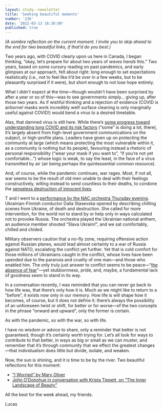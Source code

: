 ```yaml
---
layout: study--newsletter
title: 'Seeking beautiful moments'
number: '236'
date: '2022-03-13 16:30:00'
published: true
---
```


_(A sombre reflection on the current moment. I invite you to skip ahead to the end for two beautiful links, if that’d do you best.)_

Two years ago, with COVID clearly upon us here in Canada, I began thinking, “okay, let’s prepare for about two years of _waves hands_ this.” Two years, based on some cursory reading on past pandemics, and early glimpses at our approach, felt about right: long enough to set expectations realistically (i.e., not to feel like it’d be over in a few weeks, but to be pleasantly surprised if it were), but short enough to not lose hope entirely.

What I _didn’t_ expect at the time—though wouldn’t have been surprised by after a year or so of this—was to see governments simply… giving up, after those two years. As if wishful thinking and a rejection of evidence (COVID is airborne! masks work incredibly well! surface cleaning is only marginally useful against COVID!) would bend a virus to a desired timetable.

Alas, that damned virus is still here. While there’s [some progress toward understanding long COVID and its risk factors](https://www.medicalnewstoday.com/articles/study-identifies-those-most-at-risk-of-long-covid) (“some” is doing a lot, there), it’s largely absent from high-level government communications on the subject, or high-profile plans. Leaders have given up on protecting the community at large (which means protecting the most vulnerable within it, as a community is nothing but its people), favouring instead a rhetoric of personal responsibility (“wear your mask if you want to”, “if you’re not yet comfortable…”) whose logic is weak, to say the least, in the face of a virus transmitted by air (air being perhaps the quintessential common resource).

And, of course, while the pandemic continues, war rages. Most, if not all, war seems to be the result of old men unable to deal with their feelings constructively, willing instead to send countless to their deaths, to condone the [senseless destruction of innocent lives](https://www.youtube.com/watch?v=dQHUAJTZqF0).

T and I went to a [performance by the NAC orchestra Thursday evening](https://nac-cna.ca/en/event/30021). Ukrainian-Finnish conductor Dalia Stasevska opened by describing chilling scenes from Ukraine, of death and destruction. She called for more intervention, for the world not to stand by or help only in ways calculated not to provoke Russia. The orchestra played the Ukrainian national anthem, an audience member shouted “Slava Ukraini!”, and we sat comfortably, chilled and chided.

Military observers caution that a no-fly zone, requiring offensive action against Russian planes, would lead almost certainly to a war of Russia against NATO, escalating the conflict yet further. Yet that is cold comfort for those millions of Ukrainians caught in the conflict, whose lives have been upended due to the paranoia and cruelty of one man—and those who enabled him. The only truly just answer to conflict seems to be peace—“[the absence of fear](https://lucascherkewski.com/study/franklin-definitions/)”—yet stubbornness, pride, and, maybe, a fundamental lack of goodness seem to stand in its way.

In a conversation recently, I was reminded that you can never go back to how life was, that there’s only how it is. Much as we might like to return to a “before”, it exists now only in our memory. How life is will shape how it becomes, of course, but it does not define it: there’s always the possibility of an unforeseen twist or shift, for better or for worse—of the two concepts in the phrase “onward and upward”, only the former is certain.

As with the pandemic, so with the war, so with life.

I have no wisdom or advice to share, only a reminder that better is not guaranteed, though it’s certainly worth trying for. Let’s all look for ways to contribute to that better, in ways as big or small as we can muster, and remember that it’s through community that we effect the greatest changes—that individualism does little but divide, isolate, and weaken.

Now, the sun is shining, and it is time to be by the river. Two beautiful reflections for this moment:

- [“I Worried” by Mary Oliver](https://apoemaday.tumblr.com/post/175408809725/i-worried)
- [John O’Donohue in conversation with Krista Tippett, on “The Inner Landscape of Beauty”](https://onbeing.org/programs/john-odonohue-the-inner-landscape-of-beauty/)

All the best for the week ahead, my friends.

Lucas
